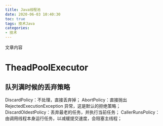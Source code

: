 ```yaml
---
title: Java线程池
date: 2020-06-03 10:40:30
toc: true
tags: 技术Java
categories: 
- 技术
---
```


文章内容

<!--more-->

# TheadPoolExecutor

## 队列满时候的丢弃策略

DiscardPolicy：不处理，直接丢弃掉；
AbortPolicy：直接抛出 RejectedExecutionException 异常，这是默认的拒绝策略；
DiscardOldestPolicy：丢弃最老的任务，并执行当前任务；
CallerRunsPolicy：由调用线程本身运行任务，以减缓提交速度，会阻塞主线程；